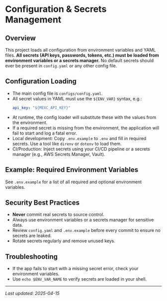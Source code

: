 # Configuration & Secrets Management

## Overview

This project loads all configuration from environment variables and YAML files. **All secrets (API keys, passwords, tokens, etc.) must be loaded from environment variables or a secrets manager.** No default secrets should ever be present in `config.yaml` or any other config file.

## Configuration Loading

- The main config file is `configs/config.yaml`.
- All secret values in YAML must use the `${ENV_VAR}` syntax, e.g.:
  ```yaml
  api_key: "${MEXC_API_KEY}"
  ```
- At runtime, the config loader will substitute these with the values from the environment.
- If a required secret is missing from the environment, the application will fail to start and log a fatal error.
- Local development: Copy `.env.example` to `.env` and fill in required secrets. Use a tool like `direnv` or `dotenv` to load them.
- CI/Production: Inject secrets using your CI/CD pipeline or a secrets manager (e.g., AWS Secrets Manager, Vault).

## Example: Required Environment Variables

See `.env.example` for a list of all required and optional environment variables.

## Security Best Practices

- **Never** commit real secrets to source control.
- Always use environment variables or a secrets manager for sensitive data.
- Review `config.yaml` and `.env.example` before every commit to ensure no secrets are leaked.
- Rotate secrets regularly and remove unused keys.

## Troubleshooting

- If the app fails to start with a missing secret error, check your environment variables.
- Use `echo $ENV_VAR_NAME` to verify secrets are loaded in your shell.

---

_Last updated: 2025-04-15_
